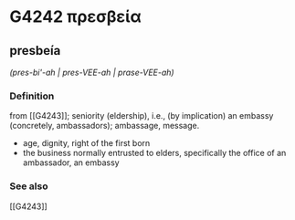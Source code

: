 # G4242 πρεσβεία

## presbeía

_(pres-bi'-ah | pres-VEE-ah | prase-VEE-ah)_

### Definition

from [[G4243]]; seniority (eldership), i.e., (by implication) an embassy (concretely, ambassadors); ambassage, message.

- age, dignity, right of the first born
- the business normally entrusted to elders, specifically the office of an ambassador, an embassy

### See also

[[G4243]]

